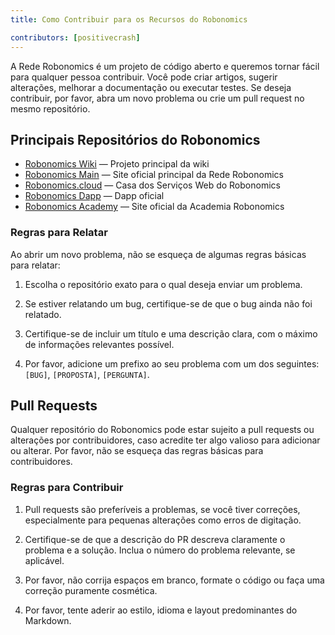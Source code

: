 ```yaml
---
title: Como Contribuir para os Recursos do Robonomics

contributors: [positivecrash]
---
```


A Rede Robonomics é um projeto de código aberto e queremos tornar fácil para qualquer pessoa contribuir. Você pode criar artigos, sugerir alterações, melhorar a documentação ou executar testes. Se deseja contribuir, por favor, abra um novo problema ou crie um pull request no mesmo repositório.

## Principais Repositórios do Robonomics

- [Robonomics Wiki](https://github.com/airalab/robonomics-wiki) — Projeto principal da wiki
- [Robonomics Main](https://github.com/airalab/robonomics.network) — Site oficial principal da Rede Robonomics
- [Robonomics.cloud](https://github.com/airalab/robonomics.cloud) — Casa dos Serviços Web do Robonomics
- [Robonomics Dapp](https://github.com/airalab/dapp.robonomics.network) — Dapp oficial
- [Robonomics Academy](https://github.com/airalab/robonomics.academy) — Site oficial da Academia Robonomics

### Regras para Relatar

Ao abrir um novo problema, não se esqueça de algumas regras básicas para relatar:

1. Escolha o repositório exato para o qual deseja enviar um problema.

2. Se estiver relatando um bug, certifique-se de que o bug ainda não foi relatado.

3. Certifique-se de incluir um título e uma descrição clara, com o máximo de informações relevantes possível.

4. Por favor, adicione um prefixo ao seu problema com um dos seguintes: `[BUG]`, `[PROPOSTA]`, `[PERGUNTA]`.

## Pull Requests

Qualquer repositório do Robonomics pode estar sujeito a pull requests ou alterações por contribuidores, caso acredite ter algo valioso para adicionar ou alterar. Por favor, não se esqueça das regras básicas para contribuidores.

### Regras para Contribuir

1. Pull requests são preferíveis a problemas, se você tiver correções, especialmente para pequenas alterações como erros de digitação.

2. Certifique-se de que a descrição do PR descreva claramente o problema e a solução. Inclua o número do problema relevante, se aplicável.

3. Por favor, não corrija espaços em branco, formate o código ou faça uma correção puramente cosmética.

4. Por favor, tente aderir ao estilo, idioma e layout predominantes do Markdown.